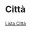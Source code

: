 # Città

[Lista Città](Citta%CC%80%20c8d9c4f7919944319174e2e1d77731ed/Lista%20Citta%CC%80%2048bc8ee74c5d40da9f1be03e8a213b3a.csv)